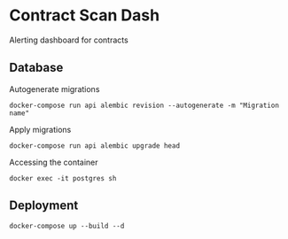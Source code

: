 # Contract Scan Dash

Alerting dashboard for contracts

## Database

Autogenerate migrations
```
docker-compose run api alembic revision --autogenerate -m "Migration name"
```

Apply migrations
```
docker-compose run api alembic upgrade head
```

Accessing the container
```
docker exec -it postgres sh
```

## Deployment

```
docker-compose up --build --d
```
